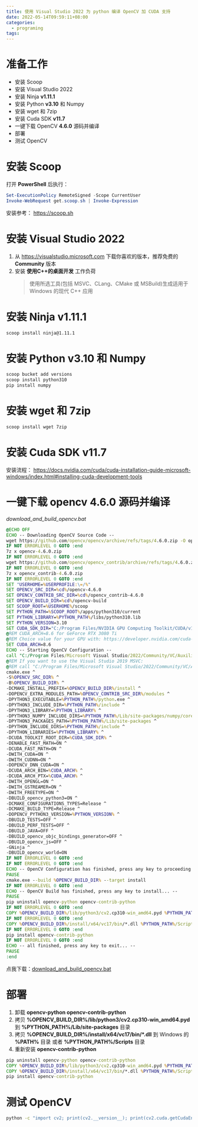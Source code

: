 ```yaml
---
title: 使用 Visual Studio 2022 为 python 编译 OpenCV 加 CUDA 支持
date: 2022-05-14T09:59:11+08:00
categories:
  - programing
tags:
---
```


# 准备工作
- 安装 Scoop
- 安装 Visual Studio 2022
- 安装 Ninja **v1.11.1**
- 安装 Python **v3.10** 和 Numpy
- 安装 wget 和 7zip
- 安装 Cuda SDK **v11.7**
- 一键下载 OpenCV **4.6.0** 源码并编译
- 部署
- 测试 OpenCV

# 安装 Scoop
打开 **PowerShell** 后执行：
```powershell
Set-ExecutionPolicy RemoteSigned -Scope CurrentUser
Invoke-WebRequest get.scoop.sh | Invoke-Expression
```
安装参考： <https://scoop.sh>

# 安装 Visual Studio 2022
1. 从 <https://visualstudio.microsoft.com> 下载你喜欢的版本，推荐免费的 **Community** 版本
2. 安装 **使用C++的桌面开发** 工作负荷
   > 使用所选工具(包括 MSVC、CLang、CMake 或 MSBuild)生成适用于 Windows 的现代 C++ 应用

# 安装 Ninja **v1.11.1**
```bat
scoop install ninja@1.11.1
```

# 安装 Python **v3.10** 和 Numpy
```bat
scoop bucket add versions
scoop install python310
pip install numpy
```

# 安装 wget 和 7zip
```bat
scoop install wget 7zip
```


# 安装 Cuda SDK  **v11.7**
安装流程： https://docs.nvidia.com/cuda/cuda-installation-guide-microsoft-windows/index.html#installing-cuda-development-tools

# 一键下载 opencv **4.6.0** 源码并编译
*download_and_build_opencv.bat*
```bat
@ECHO OFF
ECHO -- Downloading OpenCV Source Code --
wget https://github.com/opencv/opencv/archive/refs/tags/4.6.0.zip -O opencv-4.6.0.zip
IF NOT ERRORLEVEL 0 GOTO :end
7z x opencv-4.6.0.zip
IF NOT ERRORLEVEL 0 GOTO :end
wget https://github.com/opencv/opencv_contrib/archive/refs/tags/4.6.0.zip -O opencv_contrib-4.6.0.zip
IF NOT ERRORLEVEL 0 GOTO :end
7z x opencv_contrib-4.6.0.zip
IF NOT ERRORLEVEL 0 GOTO :end
SET "USERHOME=%USERPROFILE:\=/%"
SET OPENCV_SRC_DIR=%cd%/opencv-4.6.0
SET OPENCV_CONTRIB_SRC_DIR=%cd%/opencv_contrib-4.6.0
SET OPENCV_BUILD_DIR=%cd%/opencv-build
SET SCOOP_ROOT=%USERHOME%/scoop
SET PYTHON_PATH=%SCOOP_ROOT%/apps/python310/current
SET PYTHON_LIBRARY=%PYTHON_PATH%/libs/python310.lib
SET PYTHON_VERSION=3.10
SET CUDA_SDK_DIR="C:/Program Files/NVIDIA GPU Computing Toolkit/CUDA/v11.7"
@REM CUDA_ARCH=8.6 for GeForce RTX 3080 Ti
@REM Choice value for your GPU with: https://developer.nvidia.com/cuda-gpus
SET CUDA_ARCH=8.6
ECHO -- Starting OpenCV Configuration --
call "C:/Program Files/Microsoft Visual Studio/2022/Community/VC/Auxiliary/Build/vcvars64.bat"
@REM If you want to use the Visual Studio 2019 MSVC:
@REM call "C:/Program Files/Microsoft Visual Studio/2022/Community/VC/Auxiliary/Build/vcvars64.bat" -vcvars_ver=14.29
cmake.exe ^
-S%OPENCV_SRC_DIR% ^
-B%OPENCV_BUILD_DIR% ^
-DCMAKE_INSTALL_PREFIX=%OPENCV_BUILD_DIR%/install ^
-DOPENCV_EXTRA_MODULES_PATH=%OPENCV_CONTRIB_SRC_DIR%/modules ^
-DPYTHON3_EXECUTABLE=%PYTHON_PATH%/python.exe ^
-DPYTHON3_INCLUDE_DIR=%PYTHON_PATH%/include ^
-DPYTHON3_LIBRARY=%PYTHON_LIBRARY% ^
-DPYTHON3_NUMPY_INCLUDE_DIRS=%PYTHON_PATH%/Lib/site-packages/numpy/core/include ^
-DPYTHON3_PACKAGES_PATH=%PYTHON_PATH%/Lib/site-packages ^
-DPYTHON_INCLUDE_DIRS=%PYTHON_PATH%/include ^
-DPYTHON_LIBRARIES=%PYTHON_LIBRARY% ^
-DCUDA_TOOLKIT_ROOT_DIR=%CUDA_SDK_DIR% ^
-DENABLE_FAST_MATH=ON ^
-DCUDA_FAST_MATH=ON ^
-DWITH_CUDA=ON ^
-DWITH_CUDNN=ON ^
-DOPENCV_DNN_CUDA=ON ^
-DCUDA_ARCH_BIN=%CUDA_ARCH% ^
-DCUDA_ARCH_PTX=%CUDA_ARCH% ^
-DWITH_OPENGL=ON ^
-DWITH_GSTREAMER=ON ^
-DWITH_FREETYPE=ON ^
-DBUILD_opencv_python3=ON ^
-DCMAKE_CONFIGURATIONS_TYPES=Release ^
-DCMAKE_BUILD_TYPE=Release ^
-DOPENCV_PYTHON3_VERSION=%PYTHON_VERSION% ^
-DBUILD_TESTS=OFF ^
-DBUILD_PERF_TESTS=OFF ^
-DBUILD_JAVA=OFF ^
-DBUILD_opencv_objc_bindings_generator=OFF ^
-DBUILD_opencv_js=OFF ^
-GNinja ^
-DBUILD_opencv_world=ON
IF NOT ERRORLEVEL 0 GOTO :end
IF NOT ERRORLEVEL 0 GOTO :end
ECHO -- OpenCV Configuration has finished, press any key to proceeding to build phase... --
PAUSE
cmake.exe --build %OPENCV_BUILD_DIR% --target install
IF NOT ERRORLEVEL 0 GOTO :end
ECHO -- OpenCV Build has finished, press any key to install... --
PAUSE
pip uninstall opencv-python opencv-contrib-python
IF NOT ERRORLEVEL 0 GOTO :end
COPY %OPENCV_BUILD_DIR%/lib/python3/cv2.cp310-win_amd64.pyd %PYTHON_PATH%/Lib/site-packages/cv2.cp310-win_amd64.pyd /Y
IF NOT ERRORLEVEL 0 GOTO :end
COPY %OPENCV_BUILD_DIR%/install/x64/vc17/bin/*.dll %PYTHON_PATH%/Scripts /Y
IF NOT ERRORLEVEL 0 GOTO :end
pip install opencv-contrib-python
IF NOT ERRORLEVEL 0 GOTO :end
ECHO -- all finished, press any key to exit... --
PAUSE
:end
```
点我下载：[download_and_build_opencv.bat](/files/2022/05/download_and_build_opencv.bat)

# 部署
1. 卸载 **opencv-python opencv-contrib-python**
2. 拷贝 **%OPENCV_BUILD_DIR%/lib/python3/cv2.cp310-win_amd64.pyd** 到 **%PYTHON_PATH%/Lib/site-packages** 目录
3. 拷贝 **%OPENCV_BUILD_DIR%/install/x64/vc17/bin/*.dll** 到 Windows 的 **%PATH%** 目录 或者 **%PYTHON_PATH%/Scripts** 目录
4. 重新安装 **opencv-contrib-python**
```bat
pip uninstall opencv-python opencv-contrib-python
COPY %OPENCV_BUILD_DIR%/lib/python3/cv2.cp310-win_amd64.pyd %PYTHON_PATH%/Lib/site-packages/cv2.cp310-win_amd64.pyd /Y
COPY %OPENCV_BUILD_DIR%/install/x64/vc17/bin/*.dll %PYTHON_PATH%/Scripts /Y
pip install opencv-contrib-python
```

# 测试 OpenCV
```bat
python -c "import cv2; print(cv2.__version__); print(cv2.cuda.getCudaEnabledDeviceCount())"
```